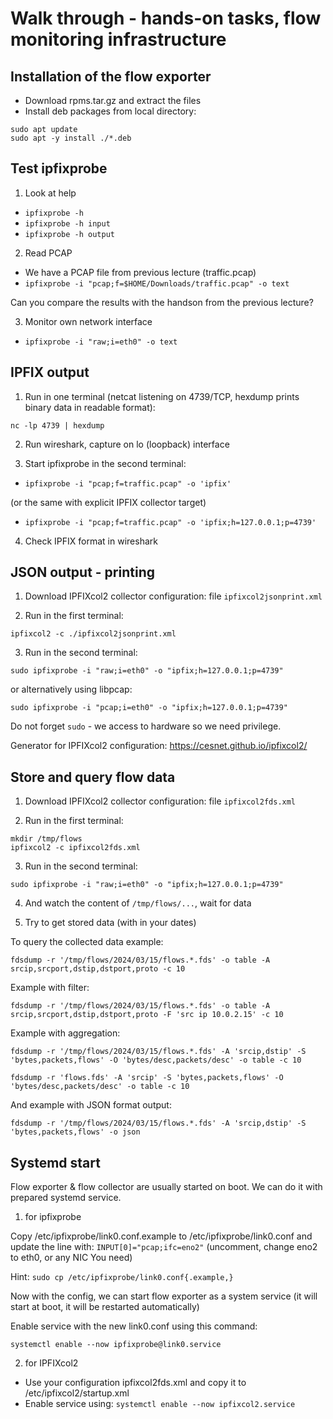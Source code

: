 # Walk through - hands-on tasks, flow monitoring infrastructure

## Installation of the flow exporter

- Download rpms.tar.gz and extract the files
- Install deb packages from local directory:

```
sudo apt update
sudo apt -y install ./*.deb
```

## Test ipfixprobe

1. Look at help

- `ipfixprobe -h`
- `ipfixprobe -h input`
- `ipfixprobe -h output`

2. Read PCAP

- We have a PCAP file from previous lecture (traffic.pcap)
- `ipfixprobe -i "pcap;f=$HOME/Downloads/traffic.pcap" -o text`

Can you compare the results with the handson from the previous lecture?

3. Monitor own network interface

- `ipfixprobe -i "raw;i=eth0" -o text`

## IPFIX output

1. Run in one terminal (netcat listening on 4739/TCP, hexdump prints binary data in readable format):

`nc -lp 4739 | hexdump`

2. Run wireshark, capture on lo (loopback) interface

3. Start ipfixprobe in the second terminal:

- `ipfixprobe -i "pcap;f=traffic.pcap" -o 'ipfix'`

(or the same with explicit IPFIX collector target)

- `ipfixprobe -i "pcap;f=traffic.pcap" -o 'ipfix;h=127.0.0.1;p=4739'`

4. Check IPFIX format in wireshark

## JSON output - printing

1. Download IPFIXcol2 collector configuration: file `ipfixcol2jsonprint.xml`

2. Run in the first terminal:

`ipfixcol2 -c ./ipfixcol2jsonprint.xml`

3. Run in the second terminal:

`sudo ipfixprobe -i "raw;i=eth0" -o "ipfix;h=127.0.0.1;p=4739"`

or alternatively using libpcap:

`sudo ipfixprobe -i "pcap;i=eth0" -o "ipfix;h=127.0.0.1;p=4739"`

Do not forget `sudo` - we access to hardware so we need privilege.

Generator for IPFIXcol2 configuration: https://cesnet.github.io/ipfixcol2/

## Store and query flow data

1. Download IPFIXcol2 collector configuration: file `ipfixcol2fds.xml`

2. Run in the first terminal:

```
mkdir /tmp/flows
ipfixcol2 -c ipfixcol2fds.xml
```

3. Run in the second terminal:

```
sudo ipfixprobe -i "raw;i=eth0" -o "ipfix;h=127.0.0.1;p=4739"
```

4. And watch the content of `/tmp/flows/...`, wait for data

5. Try to get stored data (with in your dates)

To query the collected data example:

`fdsdump -r '/tmp/flows/2024/03/15/flows.*.fds' -o table -A srcip,srcport,dstip,dstport,proto -c 10`

Example with filter:

`fdsdump -r '/tmp/flows/2024/03/15/flows.*.fds' -o table -A srcip,srcport,dstip,dstport,proto -F 'src ip 10.0.2.15' -c 10`

Example with aggregation:

`fdsdump -r '/tmp/flows/2024/03/15/flows.*.fds' -A 'srcip,dstip' -S 'bytes,packets,flows' -O 'bytes/desc,packets/desc' -o table -c 10`

`fdsdump -r 'flows.fds' -A 'srcip' -S 'bytes,packets,flows' -O 'bytes/desc,packets/desc' -o table -c 10`

And example with JSON format output:

`fdsdump -r '/tmp/flows/2024/03/15/flows.*.fds' -A 'srcip,dstip' -S 'bytes,packets,flows' -o json`

## Systemd start

Flow exporter & flow collector are usually started on boot.  We can do it with prepared systemd service.

1. for ipfixprobe

Copy /etc/ipfixprobe/link0.conf.example to /etc/ipfixprobe/link0.conf and update the line with:
`INPUT[0]="pcap;ifc=eno2"` (uncomment, change eno2 to eth0, or any NIC You need)

Hint: `sudo cp /etc/ipfixprobe/link0.conf{.example,}`

Now with the config, we can start flow exporter as a system service (it will start at boot, it will be restarted automatically)

Enable service with the new link0.conf using this command:

`systemctl enable --now ipfixprobe@link0.service`

2. for IPFIXcol2

- Use your configuration ipfixcol2fds.xml and copy it to /etc/ipfixcol2/startup.xml
- Enable service using: `systemctl enable --now ipfixcol2.service`

